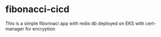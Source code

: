 # fibonacci-cicd
This is a simple fibonnaci app with redis db deployed on EKS with cert-manager for encryption

